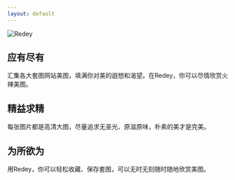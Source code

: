 ```yaml
---
layout: default
---
```


![Redey](http://ww1.sinaimg.cn/large/005VZZFKgy1ftww5wy1y3j32i018w1kx.jpg)

## 应有尽有
汇集各大套图网站美图，填满你对美的遐想和渴望。在Redey，你可以尽情欣赏火辣美图。

## 精益求精
每张图片都是高清大图，尽量追求无圣光、原滋原味，朴素的美才是完美。

## 为所欲为
用Redey，你可以轻松收藏、保存套图，可以无时无刻随时随地欣赏美图。
